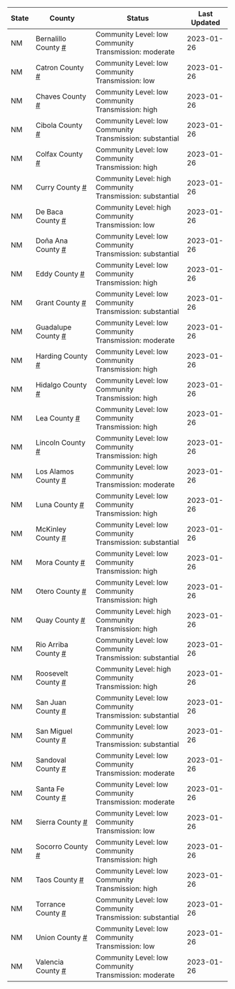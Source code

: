 State | County | Status | Last Updated
--- | --- | --- | --- 
NM | Bernalillo County <a href="#bernalillo_county">#</a> | <a name="bernalillo_county"></a>Community Level: low<br/>Community Transmission: moderate | 2023-01-26
NM | Catron County <a href="#catron_county">#</a> | <a name="catron_county"></a>Community Level: low<br/>Community Transmission: low | 2023-01-26
NM | Chaves County <a href="#chaves_county">#</a> | <a name="chaves_county"></a>Community Level: low<br/>Community Transmission: high | 2023-01-26
NM | Cibola County <a href="#cibola_county">#</a> | <a name="cibola_county"></a>Community Level: low<br/>Community Transmission: substantial | 2023-01-26
NM | Colfax County <a href="#colfax_county">#</a> | <a name="colfax_county"></a>Community Level: low<br/>Community Transmission: high | 2023-01-26
NM | Curry County <a href="#curry_county">#</a> | <a name="curry_county"></a>Community Level: high<br/>Community Transmission: substantial | 2023-01-26
NM | De Baca County <a href="#de_baca_county">#</a> | <a name="de_baca_county"></a>Community Level: high<br/>Community Transmission: low | 2023-01-26
NM | Doña Ana County <a href="#doña_ana_county">#</a> | <a name="doña_ana_county"></a>Community Level: low<br/>Community Transmission: substantial | 2023-01-26
NM | Eddy County <a href="#eddy_county">#</a> | <a name="eddy_county"></a>Community Level: low<br/>Community Transmission: high | 2023-01-26
NM | Grant County <a href="#grant_county">#</a> | <a name="grant_county"></a>Community Level: low<br/>Community Transmission: substantial | 2023-01-26
NM | Guadalupe County <a href="#guadalupe_county">#</a> | <a name="guadalupe_county"></a>Community Level: low<br/>Community Transmission: moderate | 2023-01-26
NM | Harding County <a href="#harding_county">#</a> | <a name="harding_county"></a>Community Level: low<br/>Community Transmission: high | 2023-01-26
NM | Hidalgo County <a href="#hidalgo_county">#</a> | <a name="hidalgo_county"></a>Community Level: low<br/>Community Transmission: high | 2023-01-26
NM | Lea County <a href="#lea_county">#</a> | <a name="lea_county"></a>Community Level: low<br/>Community Transmission: high | 2023-01-26
NM | Lincoln County <a href="#lincoln_county">#</a> | <a name="lincoln_county"></a>Community Level: low<br/>Community Transmission: high | 2023-01-26
NM | Los Alamos County <a href="#los_alamos_county">#</a> | <a name="los_alamos_county"></a>Community Level: low<br/>Community Transmission: moderate | 2023-01-26
NM | Luna County <a href="#luna_county">#</a> | <a name="luna_county"></a>Community Level: low<br/>Community Transmission: high | 2023-01-26
NM | McKinley County <a href="#mckinley_county">#</a> | <a name="mckinley_county"></a>Community Level: low<br/>Community Transmission: substantial | 2023-01-26
NM | Mora County <a href="#mora_county">#</a> | <a name="mora_county"></a>Community Level: low<br/>Community Transmission: high | 2023-01-26
NM | Otero County <a href="#otero_county">#</a> | <a name="otero_county"></a>Community Level: low<br/>Community Transmission: high | 2023-01-26
NM | Quay County <a href="#quay_county">#</a> | <a name="quay_county"></a>Community Level: high<br/>Community Transmission: high | 2023-01-26
NM | Rio Arriba County <a href="#rio_arriba_county">#</a> | <a name="rio_arriba_county"></a>Community Level: low<br/>Community Transmission: substantial | 2023-01-26
NM | Roosevelt County <a href="#roosevelt_county">#</a> | <a name="roosevelt_county"></a>Community Level: high<br/>Community Transmission: high | 2023-01-26
NM | San Juan County <a href="#san_juan_county">#</a> | <a name="san_juan_county"></a>Community Level: low<br/>Community Transmission: substantial | 2023-01-26
NM | San Miguel County <a href="#san_miguel_county">#</a> | <a name="san_miguel_county"></a>Community Level: low<br/>Community Transmission: substantial | 2023-01-26
NM | Sandoval County <a href="#sandoval_county">#</a> | <a name="sandoval_county"></a>Community Level: low<br/>Community Transmission: moderate | 2023-01-26
NM | Santa Fe County <a href="#santa_fe_county">#</a> | <a name="santa_fe_county"></a>Community Level: low<br/>Community Transmission: moderate | 2023-01-26
NM | Sierra County <a href="#sierra_county">#</a> | <a name="sierra_county"></a>Community Level: low<br/>Community Transmission: low | 2023-01-26
NM | Socorro County <a href="#socorro_county">#</a> | <a name="socorro_county"></a>Community Level: low<br/>Community Transmission: high | 2023-01-26
NM | Taos County <a href="#taos_county">#</a> | <a name="taos_county"></a>Community Level: low<br/>Community Transmission: high | 2023-01-26
NM | Torrance County <a href="#torrance_county">#</a> | <a name="torrance_county"></a>Community Level: low<br/>Community Transmission: substantial | 2023-01-26
NM | Union County <a href="#union_county">#</a> | <a name="union_county"></a>Community Level: low<br/>Community Transmission: low | 2023-01-26
NM | Valencia County <a href="#valencia_county">#</a> | <a name="valencia_county"></a>Community Level: low<br/>Community Transmission: moderate | 2023-01-26
